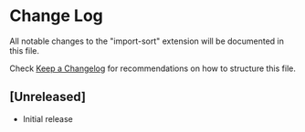 # Change Log
All notable changes to the "import-sort" extension will be documented in this file.

Check [Keep a Changelog](http://keepachangelog.com/) for recommendations on how to structure this file.

## [Unreleased]
- Initial release